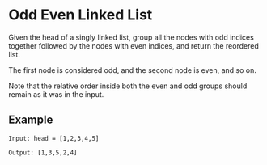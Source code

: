 # Odd Even Linked List
Given the head of a singly linked list, group all the nodes with odd indices together followed by the nodes with even indices, and return the reordered list.

The first node is considered odd, and the second node is even, and so on.

Note that the relative order inside both the even and odd groups should remain as it was in the input.

## Example
```
Input: head = [1,2,3,4,5]

Output: [1,3,5,2,4]
```
